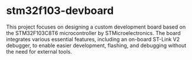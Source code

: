# stm32f103-devboard
This project focuses on designing a custom development board based on the STM32F103C8T6 microcontroller by STMicroelectronics. The board integrates various essential features, including an on-board ST-Link V2 debugger, to enable easier development, flashing, and debugging without the need for external tools.
